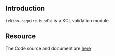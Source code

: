 ## Introduction

`tekton-require-bundle` is a KCL validation module.

## Resource

The Code source and document are [here](https://github.com/kcl-lang/modules/tree/main/nginx-ingress/tekton-require-bundle)
